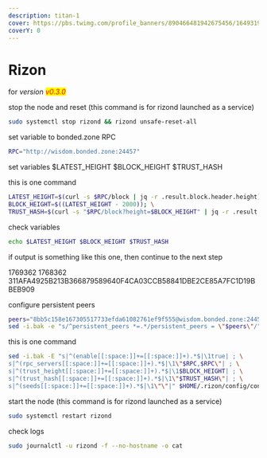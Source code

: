 ```yaml
---
description: titan-1
cover: https://pbs.twimg.com/profile_banners/890466481942675456/1649319780/1500x500
coverY: 0
---
```


# Rizon

for _version <mark style="color:red;">v0.3.0</mark>_

stop the node and reset (this command is for rizond launched as a service)

```bash
sudo systemctl stop rizond && rizond unsafe-reset-all
```

set variable to bonded.zone RPC

```bash
RPC="http://wisdom.bonded.zone:24457"
```

set variables $LATEST\_HEIGHT $BLOCK\_HEIGHT $TRUST\_HASH

this is one command

```bash
LATEST_HEIGHT=$(curl -s $RPC/block | jq -r .result.block.header.height); \
BLOCK_HEIGHT=$((LATEST_HEIGHT - 2000)); \
TRUST_HASH=$(curl -s "$RPC/block?height=$BLOCK_HEIGHT" | jq -r .result.block_id.hash)
```

check variables

```bash
echo $LATEST_HEIGHT $BLOCK_HEIGHT $TRUST_HASH
```

if output is something like this one, then continue to the next step

1769362 1768362 311AFA4925B213B366879589640F4CA03CCB58841DBE2CE85A7FC1D19BBEB909

configure persistent peers

```bash
peers="8bb5c158e167305517733efda61082761ef9f555@wisdom.bonded.zone:24456"
sed -i.bak -e "s/^persistent_peers *=.*/persistent_peers = \"$peers\"/" $HOME/.rizon/config/config.toml
```

this is one command

```bash
sed -i.bak -E "s|^(enable[[:space:]]+=[[:space:]]+).*$|\1true| ; \
s|^(rpc_servers[[:space:]]+=[[:space:]]+).*$|\1\"$RPC,$RPC\"| ; \
s|^(trust_height[[:space:]]+=[[:space:]]+).*$|\1$BLOCK_HEIGHT| ; \
s|^(trust_hash[[:space:]]+=[[:space:]]+).*$|\1\"$TRUST_HASH\"| ; \
s|^(seeds[[:space:]]+=[[:space:]]+).*$|\1\"\"|" $HOME/.rizon/config/config.toml
```

start the node (this command is for rizond launched as a service)

```bash
sudo systemctl restart rizond
```

check logs

```bash
sudo journalctl -u rizond -f --no-hostname -o cat
```
